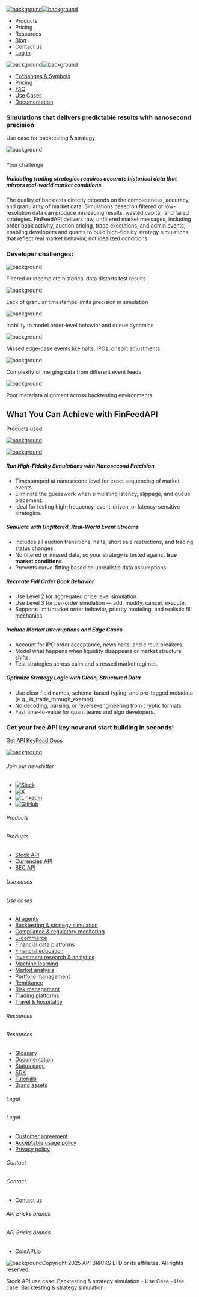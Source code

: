 [![background](/_next/image?url=https%3A%2F%2Fcdn.sanity.io%2Fimages%2Fxpx4czto%2Fproduction%2Fc9a795fc7fb3558997d636211a44e71eb59288f0-773x184.png&w=1920&q=75)![background](https://cdn.sanity.io/images/xpx4czto/production/875913d8710b3054c19fad19673dc5592614265e-773x184.svg)](/)

* Products
* Pricing
* Resources
* [Blog](/blog)
* Contact us
* [Log in](https://console.finfeedapi.com/?link=/apikeys/create)

![background](https://cdn.sanity.io/images/xpx4czto/production/fe0e7b4e15c96daa5bd7843592e322fa42e95a82-826x226.svg)![background](https://cdn.sanity.io/images/xpx4czto/production/56abfc8f0e3bd1503d83812a2a775d111787c4f6-826x226.svg)

* [Exchanges & Symbols](https://docs.finfeedapi.com/stock-api/metadata-tables/introduction)
* [Pricing](/products/stock-api/pricing)
* [FAQ](/products/stock-api/faq)
* Use Cases
* [Documentation](https://docs.finfeedapi.com/stock-api/)

### Simulations that delivers predictable results with nanosecond precision

Use case for backtesting & strategy

![background](https://cdn.sanity.io/images/xpx4czto/production/a5da60a1db18afcd076e6e7195aab17c0fd57e27-453x486.svg)

###

Your challenge

##### Validating trading strategies requires accurate historical data that mirrors real-world market conditions.

The quality of backtests directly depends on the completeness, accuracy, and granularity of market data. Simulations based on filtered or low-resolution data can produce misleading results, wasted capital, and failed strategies. FinFeedAPI delivers raw, unfiltered market messages, including order book activity, auction pricing, trade executions, and admin events, enabling developers and quants to build high-fidelity strategy simulations that reflect real market behavior, not idealized conditions.

### Developer challenges:

![background](/img/usecase/section-points.svg)

Filtered or incomplete historical data distorts test results

![background](/img/usecase/section-points.svg)

Lack of granular timestamps limits precision in simulation

![background](/img/usecase/section-points.svg)

Inability to model order-level behavior and queue dynamics

![background](/img/usecase/section-points.svg)

Missed edge-case events like halts, IPOs, or split adjustments

![background](/img/usecase/section-points.svg)

Complexity of merging data from different event feeds

![background](/img/usecase/section-points.svg)

Poor metadata alignment across backtesting environments

What You Can Achieve with FinFeedAPI
------------------------------------

Products used

[![background](https://cdn.sanity.io/images/xpx4czto/production/d3e785af19fc3380a170d35d0bdc7e02bc80cbfc-1000x1000.svg)](/products/stock-api "Stock API")

[![background](https://cdn.sanity.io/images/xpx4czto/production/ed449c49077ec61f4e8050af5eec146e586d771a-200x200.svg)](/products/flat-files "Coming Soon: Flat Files S3 Gateway API")

##### Run High-Fidelity Simulations with Nanosecond Precision

* Timestamped at nanosecond level for exact sequencing of market events.
* Eliminate the guesswork when simulating latency, slippage, and queue placement.
* Ideal for testing high-frequency, event-driven, or latency-sensitive strategies.

##### Simulate with Unfiltered, Real-World Event Streams

* Includes all auction transitions, halts, short sale restrictions, and trading status changes.
* No filtered or missed data, so your strategy is tested against **true market conditions**.
* Prevents curve-fitting based on unrealistic data assumptions.

##### Recreate Full Order Book Behavior

* Use Level 2 for aggregated price level simulation.
* Use Level 3 for per-order simulation — add, modify, cancel, execute.
* Supports limit/market order behavior, priority modeling, and realistic fill mechanics.

##### Include Market Interruptions and Edge Cases

* Account for IPO order acceptance, news halts, and circuit breakers.
* Model what happens when liquidity disappears or market structure shifts.
* Test strategies across calm and stressed market regimes.

##### Optimize Strategy Logic with Clean, Structured Data

* Use clear field names, schema-based typing, and pre-tagged metadata (e.g., is\_trade\_through\_exempt).
* No decoding, parsing, or reverse-engineering from cryptic formats.
* Fast time-to-value for quant teams and algo developers.

### Get your free API key now and start building in seconds!

[Get API Key](https://console.finfeedapi.com/?link=/apikeys/create)[Read Docs](https://docs.finfeedapi.com/)

[![background](https://cdn.sanity.io/images/xpx4czto/production/8a2788aebc71f7f5dce82eb1b7a5e5cec9a64838-773x184.svg)](/)

###### Join our newsletter

* [![Slack](https://cdn.sanity.io/images/xpx4czto/production/26371f7c1474b3ce9e67c32e006a140ddd704b95-512x512.svg)](https://finfeedapi.slack.com/x-p8539721774929-8529109118914-8531038476964/messages/C08FVM7P68H)
* [![X](/_next/image?url=https%3A%2F%2Fcdn.sanity.io%2Fimages%2Fxpx4czto%2Fproduction%2F0aa41878d0ceb77292d9f847b2f4e21d688460c1-2400x2453.png&w=64&q=75)](https://x.com/FinFeedAPI "Follow FinFeedAPI on X")
* [![LinkedIn](/_next/image?url=https%3A%2F%2Fcdn.sanity.io%2Fimages%2Fxpx4czto%2Fproduction%2Fb9ce6f119974543779bbcad7563e234be8edd900-840x779.png&w=64&q=75)](https://www.linkedin.com/company/finfeedapi/?viewAsMember=true "Join FinFeedAPI on LinkedIn")
* [![GitHub](https://cdn.sanity.io/images/xpx4czto/production/f202b6faccfd5cc46299b976c2635fee60b55aa0-98x96.svg)](https://github.com/api-bricks/api-bricks-sdk/tree/master/finfeedapi)

###### Products

###### Products

* [Stock API](/products/stock-api)
* [Currencies API](/products/currencies-api)
* [SEC API](/products/sec-api)

###### Use cases

###### Use cases

* [AI agents](/use-case/ai-agents)
* [Backtesting & strategy simulation](/use-case/backtesting-strategy-simulation)
* [Compliance & regulatory monitoring](/use-case/compliance-regulatory-monitoring)
* [E-commerce](/use-case/e-commerce)
* [Financial data platforms](/use-case/financial-data-platforms)
* [Financial education](/use-case/education-platforms)
* [Investment research & analytics](/use-case/investment-research-analytics)
* [Machine learning](/use-case/machine-learning)
* [Market analysis](/use-case/market-analysis)
* [Portfolio management](/use-case/portfolio-management)
* [Remittance](/use-case/remittance)
* [Risk management](/use-case/risk-management)
* [Trading platforms](/use-case/trading-platforms)
* [Travel & hospitality](/use-case/travel-hospitality)

###### Resources

###### Resources

* [Glossary](/learn/glossary)
* [Documentation](https://docs.finfeedapi.com/)
* [Status page](https://status.finfeedapi.com/)
* [SDK](https://github.com/api-bricks/api-bricks-sdk/tree/master/finfeedapi)
* [Tutorials](https://github.com/api-bricks/api-bricks-sdk/tree/master/finfeedapi/sec-api-rest/tutorials)
* [Brand assets](https://brandfetch.com/finfeedapi.com)

###### Legal

###### Legal

* [Customer agreement](/legal#link-479af90ac5b8)
* [Acceptable usage policy](/legal#link-469068dc1416)
* [Privacy policy](/legal#link-192d9f962f94)

###### Contact

###### Contact

* [Contact us](/contact-us)

###### API Bricks brands

###### API Bricks brands

* [CoinAPI.io](https://www.coinapi.io/?utm_source=finfeedapi&utm_medium=referral&utm_campaign=finfeedapi_footer)

![background](https://cdn.sanity.io/images/xpx4czto/production/33a64ee50c88a79ba86cc35ba36e9eb13987bbe7-152x184.svg)Copyright 2025 API BRICKS LTD or its affiliates. All rights reserved.

Stock API use case: Backtesting & strategy simulation - Use Case - Use case: Backtesting & strategy simulation